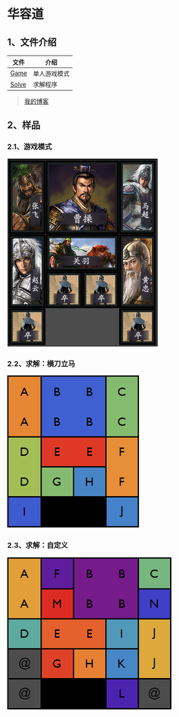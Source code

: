 # 华容道
## 1、文件介绍

|文件|介绍|
|---|---|
|[Game](Game)|单人游戏模式|
|[Solve](Solve)|求解程序|

> [我的博客]() 

## 2、样品
### 2.1、游戏模式
![](Game/img/game.png)

### 2.2、求解：横刀立马
![](Solve/SolveData/SolveHDLM.gif)

### 2.3、求解：自定义
![](Solve/SolveData/SolveFree.gif)